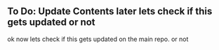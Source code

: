To Do: Update Contents later
lets check if this gets updated or not
---
ok now lets check if this gets updated on the main repo. or not
